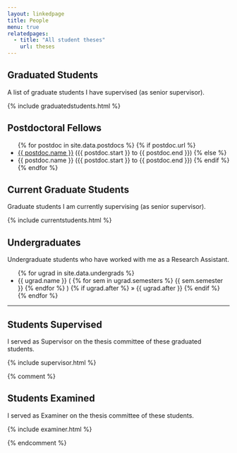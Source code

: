 ```yaml
---
layout: linkedpage
title: People
menu: true
relatedpages:
  - title: "All student theses"
    url: theses
---
```



## Graduated Students

A list of graduate students I have supervised (as senior supervisor).

{% include graduatedstudents.html %}

## Postdoctoral Fellows

<ul>
{% for postdoc in site.data.postdocs %}
    {% if postdoc.url %}
        <li><a href="{{ postdoc.url }}">{{ postdoc.name }}</a> <span class="smaller">({{ postdoc.start }} to {{ postdoc.end }})</span>
    {% else %}
        <li>{{ postdoc.name }} <span class="smaller">({{ postdoc.start }} to {{ postdoc.end }})</span>
    {% endif %}
            <!-- <ul class="smaller"><li>After: {{ postdoc.after }}</li></ul> -->
    </li>
{% endfor %}
</ul>

## Current Graduate Students

Graduate students I am currently supervising (as senior supervisor).

{% include currentstudents.html %}

## Undergraduates

Undergraduate students who have worked with me as a Research Assistant.

<ul>
{% for ugrad in site.data.undergrads %}
    <li>{{ ugrad.name }}
        <span class="smaller">(
        {% for sem in ugrad.semesters %}
            {{ sem.semester }}
        {% endfor %}
        )
        {% if ugrad.after %}
            &raquo; {{ ugrad.after }}
        {% endif %}
        </span>
        <!--
        <ul class="smaller">
        {% for sem in ugrad.semesters %}
            <li>{{ sem.semester }} (Funding: {{ sem.funding }})</li>
        {% endfor %}
        </li>
        {% if ugrad.after %}
            <li>After: {{ ugrad.after }}</li>
        {% endif %}
        </ul>
        -->
    </li>
{% endfor %}
</ul>

<hr/>

## Students Supervised

I served as Supervisor on the thesis committee of these graduated students.

{% include supervisor.html %}

{% comment %}
## Students Examined

I served as Examiner on the thesis committee of these students.

{% include examiner.html %}

{% endcomment %}
